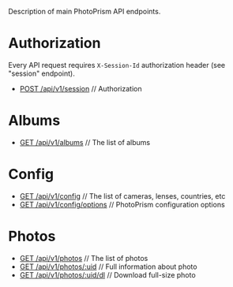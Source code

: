 Description of main PhotoPrism API endpoints.

# Authorization
Every API request requires `X-Session-Id` authorization header (see "session" endpoint).

- [POST /api/v1/session](auth/create-session.md) // Authorization

# Albums
- [GET /api/v1/albums](albums/get-albums.md) // The list of albums

# Config
- [GET /api/v1/config](config/get-config.md) // The list of cameras, lenses, countries, etc
- [GET /api/v1/config/options](config/get-config-options.md) // PhotoPrism configuration options

# Photos
- [GET /api/v1/photos](photos/get-photos.md) // The list of photos
- [GET /api/v1/photos/:uid](photos/get-photo.md) // Full information about photo
- [GET /api/v1/photos/:uid/dl](photos/get-photo-download.md) // Download full-size photo